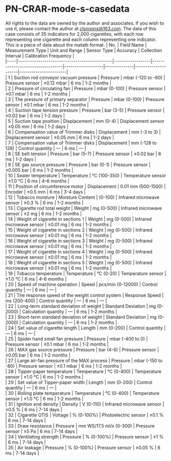 # PN-CRAR-mode-s-casedata
All rights to the data are owned by the author and associates. If you wish to use it, please contact the author at clsnnqns@163.com.
The data of this case consists of 35 indicators for 2,000 cigarettes, with each row representing one cigarette and each column representing one indicator. This is a piece of data about the matalb format.
| No. | Field Name                                   | Measurement Type | Unit and Range                   | Sensor Type       | Accuracy     | Collection Interval | Calibration Frequency |  
|----:|----------------------------------------------|------------------|----------------------------------|-------------------|--------------|---------------------|-----------------------|  
| 1  | Suction rod conveyor vacuum pressure         | Pressure          | mbar (-120 to -60)              | Pressure sensor    | ±0.12 mbar   | 6 ms                | 1-2 months             |  
| 2  | Pressure of circulating fan                  | Pressure          | mbar (0-100)                    | Pressure sensor    | ±0.1 mbar    | 6 ms                | 1-2 months             |  
| 3  | The pressure of primary separator            | Pressure          | mbar (0-100)                    | Pressure sensor    | ±0.1 mbar    | 6 ms                | 1-2 months             |  
| 4  | Suction tape tension pressure                | Pressure          | bar (3-5)                       | Pressure sensor    | ±0.02 bar    | 6 ms                | 1-2 days               |  
| 5  | Suction tape position                        | Displacement      | mm (0-4)                        | Displacement sensor | ±0.05 mm     | 6 ms                | 1-2 days               |  
| 6  | Compensation value of Trimmer disks         | Displacement      | mm (-3 to 3)                    | Displacement sensor | ±0.05 mm     | 6 ms                | 1-2 days               |  
| 7  | Compensation value of Trimmer disks         | Displacement      | mm (-128 to 128)                | Control quantity    | —            | 6 ms                | —                      |  
| 8  | SE belt tension                             | Pressure          | bar (5-7)                       | Pressure sensor    | ±0.02 bar    | 6 ms                | 1-2 days               |  
| 9  | SE gas source pressure                      | Pressure          | bar (0-1)                       | Pressure sensor    | ±0.005 bar   | 6 ms                | 1-2 months             |  
| 10 | Sealer temperature                           | Temperature       | °C (100-350)                    | Temperature sensor  | ±1.0 °C      | 6 ms                | 4–6 months             |  
| 11 | Position of circumference motor             | Displacement      | 0.01 mm (500-1500)              | Encoder            | ±0.5 mm      | 6 ms                | 3-4 days               |  
| 12 | Tobacco moisture                            | Moisture Content  | (0-100)                         | Infrared microwave sensor | ±0.3 %      | 6 ms                | 1-2 months             |  
| 13 | Cigarette rod total weight                  | Weight            | mg (0-500)                      | Infrared microwave sensor | ±2 mg       | 6 ms                | 1-2 months             |  
| 14 | Weight of cigarette in sections 1           | Weight            | mg (0-500)                      | Infrared microwave sensor | ±0.01 mg   | 6 ms                | 1-2 months             |  
| 15 | Weight of cigarette in sections 2           | Weight            | mg (0-500)                      | Infrared microwave sensor | ±0.01 mg   | 6 ms                | 1-2 months             |  
| 16 | Weight of cigarette in sections 3           | Weight            | mg (0-500)                      | Infrared microwave sensor | ±0.01 mg   | 6 ms                | 1-2 months             |  
| 17 | Weight of cigarette in sections 4           | Weight            | mg (0-500)                      | Infrared microwave sensor | ±0.01 mg   | 6 ms                | 1-2 months             |  
| 18 | Weight of cigarette in sections 5           | Weight            | mg (0-500)                      | Infrared microwave sensor | ±0.01 mg   | 6 ms                | 1-2 months             |  
| 19 | Tobacco temperature                          | Temperature       | °C (0-20)                       | Temperature sensor  | ±1.0 °C      | 6 ms                | 4–6 months             |  
| 20 | Speed of machine operation                   | Speed             | pcs/min (0-12000)              | Control quantity    | —            | 6 ms                | —                      |  
| 21 | The response speed of the weight control system | Response Speed  | ms (200-400)                    | Control quantity    | —            | 6 ms                | —                      |  
| 22 | Long-term standard deviation of weight      | Standard Deviation | mg (0-2000)                     | Calculation quantity | —           | 6 ms                | 1-2 months             |  
| 23 | Short-term standard deviation of weight     | Standard Deviation | mg (0-2000)                     | Calculation quantity | —           | 6 ms                | 1-2 months             |  
| 24 | Set value of cigarette length               | Length            | mm (0-200)                      | Control quantity    | —            | 6 ms                | —                      |  
| 25 | Spider hand small fan pressure              | Pressure          | mbar (-400 to 0)               | Pressure sensor    | ±0.1 mbar    | 6 ms                | 1-2 months             |  
| 26 | MAX gas source pressure                     | Pressure          | bar (4-6)                       | Pressure sensor    | ±0.05 bar    | 6 ms                | 1-2 months             |  
| 27 | Large air-fan pressure of the MAX process  | Pressure          | mbar (-150 to -80)             | Pressure sensor    | ±0.1 mbar    | 6 ms                | 1-2 months             |  
| 28 | Tipper-paper temperature                    | Temperature       | °C (0-400)                      | Temperature sensor  | ±1.0 °C      | 6 ms                | 1-2 months             |  
| 29 | Set value of Tipper-paper width            | Length            | mm (0-200)                      | Control quantity    | —            | 6 ms                | —                      |  
| 30 | Rolling plate temperature                   | Temperature       | °C (0-400)                      | Temperature sensor  | ±1.0 °C      | 6 ms                | 1-2 months             |  
| 31 | Ignition end density                        | Density           | V (0-110)                       | Infrared microwave sensor | ±0.5 %      | 6 ms                | 7-14 days             |  
| 32 | Cigarette OTIS                              | Voltage           | % (0-100%)                      | Photoelectric sensor | ±0.1 %      | 6 ms                | 7-14 days             |  
| 33 | Draw resistance                             | Pressure          | mm WS/17.5 ml/s (0-300)        | Pressure sensor    | ±5 Pa        | 6 ms                | 7-14 days             |  
| 34 | Ventilating strength                        | Pressure          | % (0-100%)                      | Pressure sensor    | ±1 %         | 6 ms                | 7-14 days             |  
| 35 | Air leakage                                 | Pressure          | % (0-100%)                      | Pressure sensor    | ±0.05 %      | 6 ms                | 7-14 days             |  
